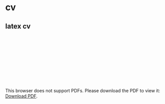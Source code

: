 # cv
## latex cv
<object data="https://github.com/bozbil/cv/blob/master/Kahramankostas_CV.pdf" type="application/pdf" width="700px" height="700px">
    <embed src="https://github.com/bozbil/cv/blob/master/Kahramankostas_CV.pdf">
        <p>This browser does not support PDFs. Please download the PDF to view it: <a href="https://github.com/bozbil/cv/blob/master/Kahramankostas_CV.pdf">Download PDF</a>.</p>
    </embed>
</object>
